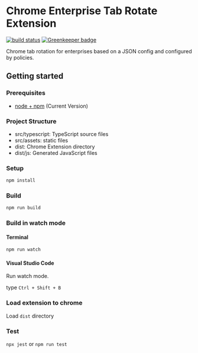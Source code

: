 # Chrome Enterprise Tab Rotate Extension

[![build status](https://img.shields.io/github/workflow/status/silthus/chrome-enterprise-tab-rotate/Node%20CI)](https://github.com/Silthus/chrome-enterprise-tab-rotate/actions) [![Greenkeeper badge](https://badges.greenkeeper.io/Silthus/chrome-enterprise-tab-rotate.svg)](https://greenkeeper.io/)

Chrome tab rotation for enterprises based on a JSON config and configured by policies.

## Getting started

### Prerequisites

* [node + npm](https://nodejs.org/) (Current Version)

### Project Structure

* src/typescript: TypeScript source files
* src/assets: static files
* dist: Chrome Extension directory
* dist/js: Generated JavaScript files

### Setup

```sh
npm install
```

### Build

```sh
npm run build
```

### Build in watch mode

#### Terminal

```sh
npm run watch
```

#### Visual Studio Code

Run watch mode.

type `Ctrl + Shift + B`

### Load extension to chrome

Load `dist` directory

### Test

`npx jest` or `npm run test`
